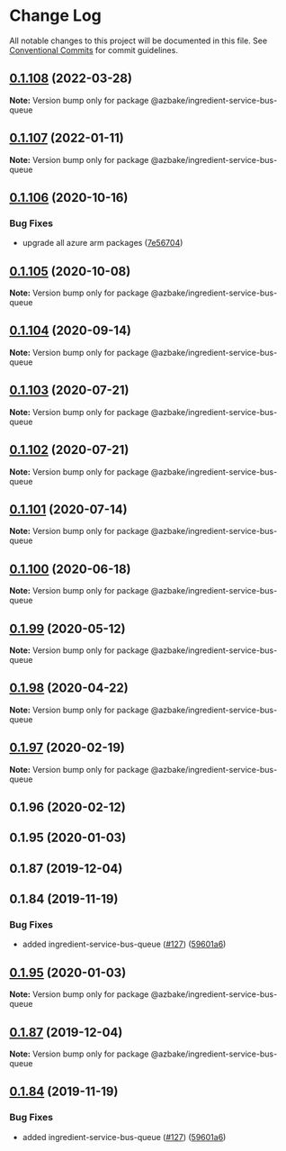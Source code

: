 # Change Log

All notable changes to this project will be documented in this file.
See [Conventional Commits](https://conventionalcommits.org) for commit guidelines.

## [0.1.108](https://github.com/HomecareHomebase/azure-bake/compare/@azbake/ingredient-service-bus-queue@0.1.107...@azbake/ingredient-service-bus-queue@0.1.108) (2022-03-28)

**Note:** Version bump only for package @azbake/ingredient-service-bus-queue





## [0.1.107](https://github.com/HomecareHomebase/azure-bake/compare/@azbake/ingredient-service-bus-queue@0.1.106...@azbake/ingredient-service-bus-queue@0.1.107) (2022-01-11)

**Note:** Version bump only for package @azbake/ingredient-service-bus-queue





## [0.1.106](https://github.com/HomecareHomebase/azure-bake/compare/@azbake/ingredient-service-bus-queue@0.1.105...@azbake/ingredient-service-bus-queue@0.1.106) (2020-10-16)


### Bug Fixes

* upgrade all azure arm packages ([7e56704](https://github.com/HomecareHomebase/azure-bake/commit/7e56704))





## [0.1.105](https://github.com/HomecareHomebase/azure-bake/compare/@azbake/ingredient-service-bus-queue@0.1.104...@azbake/ingredient-service-bus-queue@0.1.105) (2020-10-08)

**Note:** Version bump only for package @azbake/ingredient-service-bus-queue





## [0.1.104](https://github.com/HomecareHomebase/azure-bake/compare/@azbake/ingredient-service-bus-queue@0.1.103...@azbake/ingredient-service-bus-queue@0.1.104) (2020-09-14)

**Note:** Version bump only for package @azbake/ingredient-service-bus-queue





## [0.1.103](https://github.com/HomecareHomebase/azure-bake/compare/@azbake/ingredient-service-bus-queue@0.1.102...@azbake/ingredient-service-bus-queue@0.1.103) (2020-07-21)

**Note:** Version bump only for package @azbake/ingredient-service-bus-queue





## [0.1.102](https://github.com/HomecareHomebase/azure-bake/compare/@azbake/ingredient-service-bus-queue@0.1.101...@azbake/ingredient-service-bus-queue@0.1.102) (2020-07-21)

**Note:** Version bump only for package @azbake/ingredient-service-bus-queue





## [0.1.101](https://github.com/HomecareHomebase/azure-bake/compare/@azbake/ingredient-service-bus-queue@0.1.100...@azbake/ingredient-service-bus-queue@0.1.101) (2020-07-14)

**Note:** Version bump only for package @azbake/ingredient-service-bus-queue





## [0.1.100](https://github.com/HomecareHomebase/azure-bake/compare/@azbake/ingredient-service-bus-queue@0.1.99...@azbake/ingredient-service-bus-queue@0.1.100) (2020-06-18)

**Note:** Version bump only for package @azbake/ingredient-service-bus-queue





## [0.1.99](https://github.com/HomecareHomebase/azure-bake/compare/@azbake/ingredient-service-bus-queue@0.1.98...@azbake/ingredient-service-bus-queue@0.1.99) (2020-05-12)

**Note:** Version bump only for package @azbake/ingredient-service-bus-queue





## [0.1.98](https://github.com/HomecareHomebase/azure-bake/compare/@azbake/ingredient-service-bus-queue@0.1.97...@azbake/ingredient-service-bus-queue@0.1.98) (2020-04-22)

**Note:** Version bump only for package @azbake/ingredient-service-bus-queue





## [0.1.97](https://github.com/HomecareHomebase/azure-bake/compare/@azbake/ingredient-service-bus-queue@0.1.96...@azbake/ingredient-service-bus-queue@0.1.97) (2020-02-19)

**Note:** Version bump only for package @azbake/ingredient-service-bus-queue





## 0.1.96 (2020-02-12)



## 0.1.95 (2020-01-03)



## 0.1.87 (2019-12-04)



## 0.1.84 (2019-11-19)


### Bug Fixes

* added ingredient-service-bus-queue ([#127](https://github.com/HomecareHomebase/azure-bake/issues/127)) ([59601a6](https://github.com/HomecareHomebase/azure-bake/commit/59601a6))





## [0.1.95](https://github.com/HomecareHomebase/azure-bake/compare/v0.1.94...v0.1.95) (2020-01-03)

**Note:** Version bump only for package @azbake/ingredient-service-bus-queue





## [0.1.87](https://github.com/HomecareHomebase/azure-bake/compare/v0.1.86...v0.1.87) (2019-12-04)

**Note:** Version bump only for package @azbake/ingredient-service-bus-queue





## [0.1.84](https://github.com/HomecareHomebase/azure-bake/compare/v0.1.83...v0.1.84) (2019-11-19)


### Bug Fixes

* added ingredient-service-bus-queue ([#127](https://github.com/HomecareHomebase/azure-bake/issues/127)) ([59601a6](https://github.com/HomecareHomebase/azure-bake/commit/59601a6))
